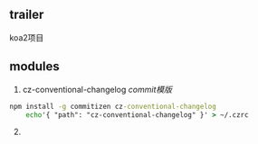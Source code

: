 ## trailer
koa2项目

## modules
1. cz-conventional-changelog  _commit模版_
``` cmd
npm install -g commitizen cz-conventional-changelog
    echo'{ "path": "cz-conventional-changelog" }' > ~/.czrc
```
2. 